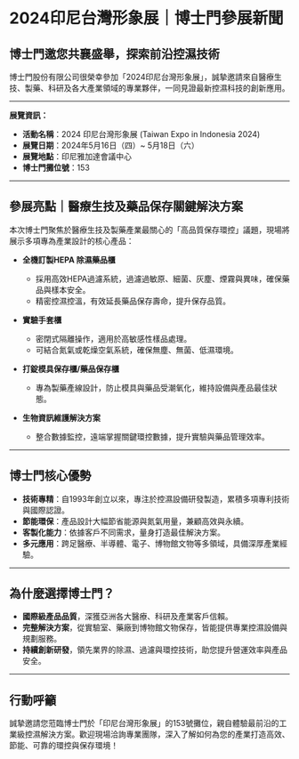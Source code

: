 # 2024印尼台灣形象展｜博士門參展新聞

## 博士門邀您共襄盛舉，探索前沿控濕技術

博士門股份有限公司很榮幸參加「2024印尼台灣形象展」，誠摯邀請來自醫療生技、製藥、科研及各大產業領域的專業夥伴，一同見證最新控濕科技的創新應用。

---

**展覽資訊：**

- **活動名稱**：2024 印尼台灣形象展 (Taiwan Expo in Indonesia 2024)
- **展覽日期**：2024年5月16日（四）~ 5月18日（六）
- **展覽地點**：印尼雅加達會議中心
- **博士門攤位號**：153

---

## 參展亮點｜醫療生技及藥品保存關鍵解決方案

本次博士門聚焦於醫療生技及製藥產業最關心的「高品質保存環控」議題，現場將展示多項專為產業設計的核心產品：

- **全機訂製HEPA 除濕藥品櫃**
  - 採用高效HEPA過濾系統，過濾過敏原、細菌、灰塵、煙霧與異味，確保藥品與樣本安全。
  - 精密控濕控溫，有效延長藥品保存壽命，提升保存品質。

- **實驗手套櫃**
  - 密閉式隔離操作，適用於高敏感性樣品處理。
  - 可結合氮氣或乾燥空氣系統，確保無塵、無菌、低濕環境。

- **打錠模具保存櫃/藥品保存櫃**
  - 專為製藥產線設計，防止模具與藥品受潮氧化，維持設備與產品最佳狀態。

- **生物資訊維護解決方案**
  - 整合數據監控，遠端掌握關鍵環控數據，提升實驗與藥品管理效率。

---

## 博士門核心優勢

- **技術專精**：自1993年創立以來，專注於控濕設備研發製造，累積多項專利技術與國際認證。
- **節能環保**：產品設計大幅節省能源與氮氣用量，兼顧高效與永續。
- **客製化能力**：依據客戶不同需求，量身打造最佳解決方案。
- **多元應用**：跨足醫療、半導體、電子、博物館文物等多領域，具備深厚產業經驗。

---

## 為什麼選擇博士門？

- **國際級產品品質**，深獲亞洲各大醫療、科研及產業客戶信賴。
- **完整解決方案**，從實驗室、藥廠到博物館文物保存，皆能提供專業控濕設備與規劃服務。
- **持續創新研發**，領先業界的除濕、過濾與環控技術，助您提升營運效率與產品安全。

---

## 行動呼籲

誠摯邀請您蒞臨博士門於「印尼台灣形象展」的153號攤位，親自體驗最前沿的工業級控濕解決方案。歡迎現場洽詢專業團隊，深入了解如何為您的產業打造高效、節能、可靠的環控與保存環境！